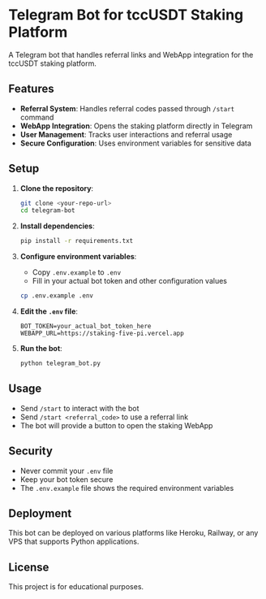 # Telegram Bot for tccUSDT Staking Platform

A Telegram bot that handles referral links and WebApp integration for the tccUSDT staking platform.

## Features

- **Referral System**: Handles referral codes passed through `/start` command
- **WebApp Integration**: Opens the staking platform directly in Telegram
- **User Management**: Tracks user interactions and referral usage
- **Secure Configuration**: Uses environment variables for sensitive data

## Setup

1. **Clone the repository**:
   ```bash
   git clone <your-repo-url>
   cd telegram-bot
   ```

2. **Install dependencies**:
   ```bash
   pip install -r requirements.txt
   ```

3. **Configure environment variables**:
   - Copy `.env.example` to `.env`
   - Fill in your actual bot token and other configuration values
   ```bash
   cp .env.example .env
   ```

4. **Edit the `.env` file**:
   ```
   BOT_TOKEN=your_actual_bot_token_here
   WEBAPP_URL=https://staking-five-pi.vercel.app
   ```

5. **Run the bot**:
   ```bash
   python telegram_bot.py
   ```

## Usage

- Send `/start` to interact with the bot
- Send `/start <referral_code>` to use a referral link
- The bot will provide a button to open the staking WebApp

## Security

- Never commit your `.env` file
- Keep your bot token secure
- The `.env.example` file shows the required environment variables

## Deployment

This bot can be deployed on various platforms like Heroku, Railway, or any VPS that supports Python applications.

## License

This project is for educational purposes.
